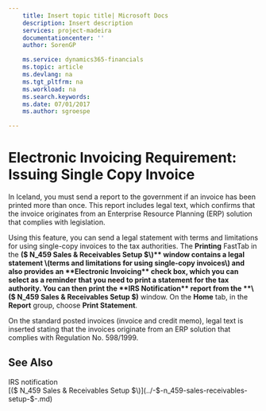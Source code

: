 ```yaml
---
    title: Insert topic title| Microsoft Docs
    description: Insert description
    services: project-madeira
    documentationcenter: ''
    author: SorenGP

    ms.service: dynamics365-financials
    ms.topic: article
    ms.devlang: na
    ms.tgt_pltfrm: na
    ms.workload: na
    ms.search.keywords:
    ms.date: 07/01/2017
    ms.author: sgroespe

---
```

# Electronic Invoicing Requirement: Issuing Single Copy Invoice
In Iceland, you must send a report to the government if an invoice has been printed more than once. This report includes legal text, which confirms that the invoice originates from an Enterprise Resource Planning \(ERP\) solution that complies with legislation.  
  
 Using this feature, you can send a legal statement with terms and limitations for using single-copy invoices to the tax authorities. The **Printing** FastTab in the **\($ N\_459 Sales & Receivables Setup $\)** window contains a legal statement \(terms and limitations for using single-copy invoices\) and also provides an **Electronic Invoicing** check box, which you can select as a reminder that you need to print a statement for the tax authority. You can then print the **IRS Notification** report from the **\($ N\_459 Sales & Receivables Setup $\)** window. On the **Home** tab, in the **Report** group, choose **Print Statement**.  
  
 On the standard posted invoices \(invoice and credit memo\), legal text is inserted stating that the invoices originate from an ERP solution that complies with Regulation No. 598\/1999.  
  
## See Also  
 IRS notification   
 [\($ N\_459 Sales & Receivables Setup $\)](../-$-n_459-sales-receivables-setup-$-.md)